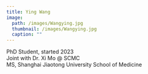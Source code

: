 ```yaml
---
title: Ying Wang
image: 
  path: /images/Wangying.jpg
  thumbnail: /images/Wangying.jpg
  caption: ""
---
```

PhD Student, started 2023  
Joint with Dr. Xi Mo @ SCMC  
MS, Shanghai Jiaotong University School of Medicine  
